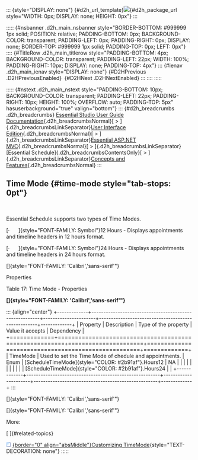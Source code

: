 ::: {style="DISPLAY: none"}
[](ms-xhelp:///?Id=d2h_url_template){#d2h_url_template}![](!package_url!){#d2h_package_url style="WIDTH: 0px; DISPLAY: none; HEIGHT: 0px"}
:::

::::: {#nsbanner .d2h_main_nsbanner style="BORDER-BOTTOM: #999999 1px solid; POSITION: relative; PADDING-BOTTOM: 0px; BACKGROUND-COLOR: transparent; PADDING-LEFT: 0px; PADDING-RIGHT: 0px; DISPLAY: none; BORDER-TOP: #999999 1px solid; PADDING-TOP: 0px; LEFT: 0px"}
:::: {#TitleRow .d2h_main_titlerow style="PADDING-BOTTOM: 4px; BACKGROUND-COLOR: transparent; PADDING-LEFT: 22px; WIDTH: 100%; PADDING-RIGHT: 10px; DISPLAY: none; PADDING-TOP: 4px"}
::: {#ienav .d2h_main_ienav style="DISPLAY: none"}
[](ms-xhelp:///?Id=8a3a983c-6b4f-4ac2-8a7a-0949a5c5084d){#D2HPrevious .D2HPreviousEnabled}  [](ms-xhelp:///?Id=66ea63db-0369-4376-b989-e0617739201a){#D2HNext .D2HNextEnabled}
:::
::::
:::::

::::: {#nstext .d2h_main_nstext style="PADDING-BOTTOM: 10px; BACKGROUND-COLOR: transparent; PADDING-LEFT: 22px; PADDING-RIGHT: 10px; HEIGHT: 100%; OVERFLOW: auto; PADDING-TOP: 5px" hasuserbackground="true" valign="bottom"}
::: {#d2h_breadcrumbs .d2h_breadcrumbs}
[Essential Studio User Guide Documentation](ms-xhelp:///?Id=12457748-09e3-4d74-a240-8e049cedf030){.d2h_breadcrumbsNormal}[ \> ]{.d2h_breadcrumbsLinkSeparator}[User Interface Edition](ms-xhelp:///?Id=c29296b7-531c-413b-a0ec-488ca1f7f669){.d2h_breadcrumbsNormal}[ \> ]{.d2h_breadcrumbsLinkSeparator}[Essential ASP.NET MVC](ms-xhelp:///?Id=4b14e7d1-65c4-4f67-b1aa-2c37709905a5){.d2h_breadcrumbsNormal}[ \> ]{.d2h_breadcrumbsLinkSeparator}[Essential Schedule]{.d2h_breadcrumbsContentsOnly}[ \> ]{.d2h_breadcrumbsLinkSeparator}[Concepts and Features](ms-xhelp:///?Id=150b7e3e-75c6-4609-ab78-cdde2bca2b16){.d2h_breadcrumbsNormal}
:::

## Time Mode {#time-mode style="tab-stops: 0pt"}

 

Essential Schedule supports two types of Time Modes.

[·      ]{style="FONT-FAMILY: Symbol"}12 Hours - Displays appointments and timeline headers in 12 hours format.

[·      ]{style="FONT-FAMILY: Symbol"}24 Hours - Displays appointments and timeline headers in 24 hours format.

[]{style="FONT-FAMILY: 'Calibri','sans-serif'"} 

Properties

Table 17: Time Mode - Properties

**[]{style="FONT-FAMILY: 'Calibri','sans-serif'"}** 

::: {align="center"}
+-------------+--------------------------------------------------------+----------------------+----------------------------------------------------+-------------+
| Property    | Description                                            | Type of the property | Value it accepts                                   | Dependency  |
+=============+========================================================+======================+====================================================+=============+
| TimeMode    | Used to set the Time Mode of chedule and appointments. | Enum                 | [ScheduleTimeMode]{style="COLOR: #2b91af"}.Hours12 | NA          |
|             |                                                        |                      |                                                    |             |
|             |                                                        |                      | [ScheduleTimeMode]{style="COLOR: #2b91af"}.Hours24 |             |
+-------------+--------------------------------------------------------+----------------------+----------------------------------------------------+-------------+
:::

[]{style="FONT-FAMILY: 'Calibri','sans-serif'"} 

[]{style="FONT-FAMILY: 'Calibri','sans-serif'"} 

More:

[ ]{#related-topics}

[![](button.gif){border="0" align="absMiddle"}Customizing TimeMode](ms-xhelp:///?Id=66ea63db-0369-4376-b989-e0617739201a){style="TEXT-DECORATION: none"}
:::::
